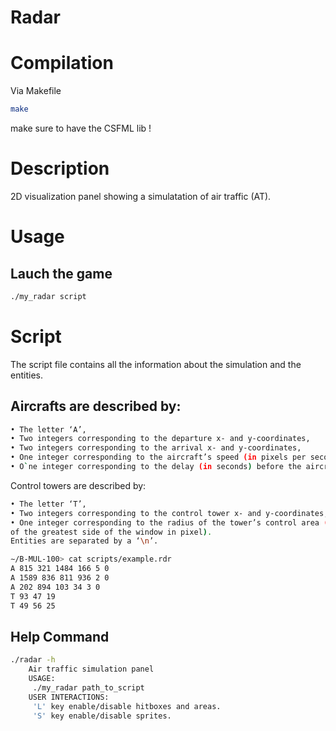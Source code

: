 # Radar

# Compilation

Via Makefile

```bash
make
``` 
make sure to have the CSFML lib !

# Description

2D visualization panel showing a simulatation of air traffic (AT).

# Usage
## Lauch the game
```bash
./my_radar script
```
# Script

The script file contains all the information about the simulation and the entities.

## Aircrafts are described by:
```bash
• The letter ‘A’,
• Two integers corresponding to the departure x- and y-coordinates,
• Two integers corresponding to the arrival x- and y-coordinates,
• One integer corresponding to the aircraft’s speed (in pixels per second),
• O`ne integer corresponding to the delay (in seconds) before the aircraft takes off.
```
Control towers are described by:
```bash
• The letter ‘T’,
• Two integers corresponding to the control tower x- and y-coordinates,
• One integer corresponding to the radius of the tower’s control area (corresponding to the percentage
of the greatest side of the window in pixel).
Entities are separated by a ‘\n’.
```

```bash
∼/B-MUL-100> cat scripts/example.rdr
A 815 321 1484 166 5 0
A 1589 836 811 936 2 0
A 202 894 103 34 3 0
T 93 47 19
T 49 56 25
```

## Help Command
```bash
./radar -h
    Air traffic simulation panel
    USAGE:
     ./my_radar path_to_script
    USER INTERACTIONS:
     'L' key enable/disable hitboxes and areas.
     'S' key enable/disable sprites.
